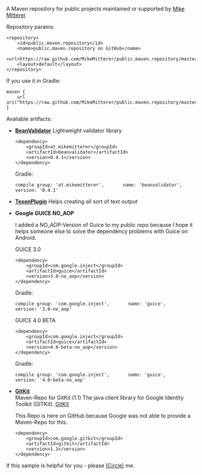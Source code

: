 A Maven repository for public projects maintained or supported by [Mike Mitterer](http://www.mikemitterer.at)

Repository params:

    <repository>
        <id>public.maven.repository</id>
        <name>public.maven.repository on GitHub</name>
        <url>https://raw.github.com/MikeMitterer/public.maven.repository/master</url>
        <layout>default</layout>
    </repository>

If you use it in Gradle:

	maven {
		url uri("https://raw.github.com/MikeMitterer/public.maven.repository/master")
	}

Avaliable artifacts:

*	**[BeanValidator](https://github.com/MikeMitterer/BeanValidator)** 
	Lightweight validator library
	
	    <dependency>
	        <groupId>at.mikemitterer</groupId>
	        <artifactId>beanvalidator</artifactId>
	        <version>0.4.1</version>
	    </dependency>
	
	Gradle:
	
		compile group: 'at.mikemitterer',       name: 'beanvalidator',           version: '0.4.1'
		    	
*	**[TexenPlugin](https://github.com/MikeMitterer/gradle-texen-plugin)** 
	Helps creating all sort of text output
	
* 	**Google GUICE NO_AOP**

	I added a NO_AOP-Version of Guice to my public repo because I hope it helps someone else
	to solve the dependency problems with Guice on Android.
	
	GUICE 3.0
	
	    <dependency>
	        <groupId>com.google.inject</groupId>
	        <artifactId>guice</artifactId>
	        <version>3.0-no_aop</version>
	    </dependency>
	
	Gradle:
	
		compile group: 'com.google.inject',       name: 'guice',           version: '3.0-no_aop'
	
	GUICE 4.0 BETA
	
	    <dependency>
	        <groupId>com.google.inject</groupId>
	        <artifactId>guice</artifactId>
	        <version>4.0-beta-no_aop</version>
	    </dependency>
	
	Gradle:
	
		compile group: 'com.google.inject',       name: 'guice',           version: '4.0-beta-no_aop'		
		  
*	**[GitKit](https://github.com/MikeMitterer/public.maven.repository)**   
	Maven-Repo for GitKit (1.1) The java client library for Google Identity Toolkit (GITKit).
	[GitKit](http://code.google.com/p/gitkit-java-client-library/)
	
	This Repo is here on GitHub because Google was not able to provide a Maven-Repo for this.

	    <dependency>
	        <groupId>com.google.gitkit</groupId>
	        <artifactId>gitkit</artifactId>
	        <version>1.1</version>
	    </dependency>
	
If this sample is helpful for you - please [(Circle)](http://gplus.mikemitterer.at/) me.